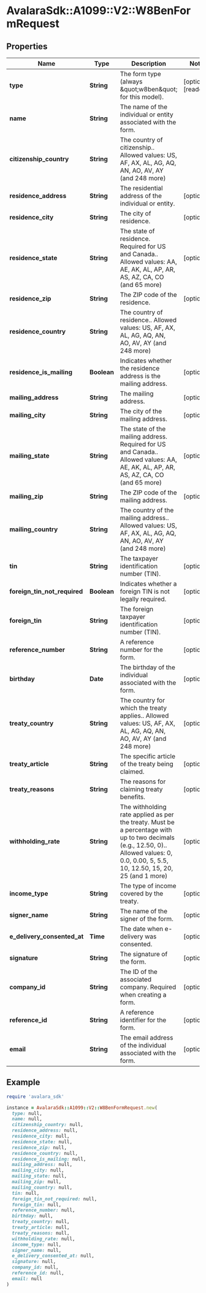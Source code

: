 # AvalaraSdk::A1099::V2::W8BenFormRequest

## Properties

| Name | Type | Description | Notes |
| ---- | ---- | ----------- | ----- |
| **type** | **String** | The form type (always \&quot;w8ben\&quot; for this model). | [optional][readonly] |
| **name** | **String** | The name of the individual or entity associated with the form. |  |
| **citizenship_country** | **String** | The country of citizenship.. Allowed values: US, AF, AX, AL, AG, AQ, AN, AO, AV, AY (and 248 more) |  |
| **residence_address** | **String** | The residential address of the individual or entity. | [optional] |
| **residence_city** | **String** | The city of residence. | [optional] |
| **residence_state** | **String** | The state of residence. Required for US and Canada.. Allowed values: AA, AE, AK, AL, AP, AR, AS, AZ, CA, CO (and 65 more) | [optional] |
| **residence_zip** | **String** | The ZIP code of the residence. | [optional] |
| **residence_country** | **String** | The country of residence.. Allowed values: US, AF, AX, AL, AG, AQ, AN, AO, AV, AY (and 248 more) |  |
| **residence_is_mailing** | **Boolean** | Indicates whether the residence address is the mailing address. | [optional] |
| **mailing_address** | **String** | The mailing address. | [optional] |
| **mailing_city** | **String** | The city of the mailing address. | [optional] |
| **mailing_state** | **String** | The state of the mailing address. Required for US and Canada.. Allowed values: AA, AE, AK, AL, AP, AR, AS, AZ, CA, CO (and 65 more) | [optional] |
| **mailing_zip** | **String** | The ZIP code of the mailing address. | [optional] |
| **mailing_country** | **String** | The country of the mailing address.. Allowed values: US, AF, AX, AL, AG, AQ, AN, AO, AV, AY (and 248 more) |  |
| **tin** | **String** | The taxpayer identification number (TIN). | [optional] |
| **foreign_tin_not_required** | **Boolean** | Indicates whether a foreign TIN is not legally required. | [optional] |
| **foreign_tin** | **String** | The foreign taxpayer identification number (TIN). | [optional] |
| **reference_number** | **String** | A reference number for the form. | [optional] |
| **birthday** | **Date** | The birthday of the individual associated with the form. | [optional] |
| **treaty_country** | **String** | The country for which the treaty applies.. Allowed values: US, AF, AX, AL, AG, AQ, AN, AO, AV, AY (and 248 more) | [optional] |
| **treaty_article** | **String** | The specific article of the treaty being claimed. | [optional] |
| **treaty_reasons** | **String** | The reasons for claiming treaty benefits. | [optional] |
| **withholding_rate** | **String** | The withholding rate applied as per the treaty. Must be a percentage with up to two decimals (e.g., 12.50, 0).. Allowed values: 0, 0.0, 0.00, 5, 5.5, 10, 12.50, 15, 20, 25 (and 1 more) | [optional] |
| **income_type** | **String** | The type of income covered by the treaty. | [optional] |
| **signer_name** | **String** | The name of the signer of the form. | [optional] |
| **e_delivery_consented_at** | **Time** | The date when e-delivery was consented. | [optional] |
| **signature** | **String** | The signature of the form. | [optional] |
| **company_id** | **String** | The ID of the associated company. Required when creating a form. | [optional] |
| **reference_id** | **String** | A reference identifier for the form. | [optional] |
| **email** | **String** | The email address of the individual associated with the form. | [optional] |

## Example

```ruby
require 'avalara_sdk'

instance = AvalaraSdk::A1099::V2::W8BenFormRequest.new(
  type: null,
  name: null,
  citizenship_country: null,
  residence_address: null,
  residence_city: null,
  residence_state: null,
  residence_zip: null,
  residence_country: null,
  residence_is_mailing: null,
  mailing_address: null,
  mailing_city: null,
  mailing_state: null,
  mailing_zip: null,
  mailing_country: null,
  tin: null,
  foreign_tin_not_required: null,
  foreign_tin: null,
  reference_number: null,
  birthday: null,
  treaty_country: null,
  treaty_article: null,
  treaty_reasons: null,
  withholding_rate: null,
  income_type: null,
  signer_name: null,
  e_delivery_consented_at: null,
  signature: null,
  company_id: null,
  reference_id: null,
  email: null
)
```


